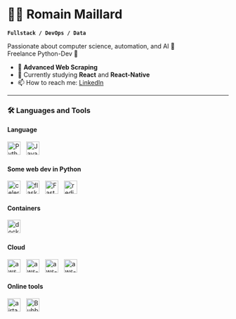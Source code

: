 # 👨‍💻 Romain Maillard

**`Fullstack / DevOps / Data`**

Passionate about computer science, automation, and AI 🤖
<br>
Freelance Python-Dev 🚀

- 🔭 **Advanced Web Scraping**
- 🌱 Currently studying **React** and **React-Native**
- 📫 How to reach me: [LinkedIn](https://www.linkedin.com/in/romain-maillard6/)

---

### 🛠️ Languages and Tools

#### Language

<img align="left" alt="Python" width="30px" style="padding-right:10px;" src="https://www.svgrepo.com/show/452091/python.svg" />
<img align="left" alt="JavaScript" width="30px" style="padding-right:10px;" src="https://www.svgrepo.com/show/353925/javascript.svg" 
<img align="left" alt="SQL" width="30px" style="padding-right:10px;" src="https://www.svgrepo.com/show/110472/sql-file-symbol.svg" />

<br><br>

#### Some web dev in Python

<img  align="left" alt="celery" width="30px" style="padding-right:10px;" src="https://upload.wikimedia.org/wikipedia/commons/1/19/Celery_logo.png" />
<img  align="left" alt="flask" width="30px" style="padding-right:10px;" src="https://www.svgrepo.com/show/508915/flask.svg" />
<img  align="left" alt="Fast API" width="30px" style="padding-right:10px;" src="https://pbs.twimg.com/profile_images/1417542931209199621/fWMEIB5j_400x400.jpg" />
<img align="left" alt="redis" width="30px" style="padding-right:10px;" src="https://www.svgrepo.com/show/354272/redis.svg" />

<br><br>

#### Containers

<img  align="left" alt="docker" width="30px" style="padding-right:10px;" src="https://www.svgrepo.com/show/452192/docker.svg" />

<br><br>

#### Cloud

<img align="left" alt="aws" width="30px" style="padding-right:10px;" src="https://www.svgrepo.com/show/448266/aws.svg" />
<img align="left" alt="aws-lambda" width="30px" style="padding-right:10px;" src="https://www.svgrepo.com/show/448267/aws-lambda.svg" />
<img align="left" alt="aws-ec2" width="30px" style="padding-right:10px;" src="https://www.svgrepo.com/show/448268/aws-ec2.svg" />
<img align="left" alt="aws-rds" width="30px" style="padding-right:10px;" src="https://www.svgrepo.com/show/353458/aws-rds.svg" />

<br><br>

#### Online tools

<img align="left" alt="airtable" width="30px" style="padding-right:10px;" src="https://www.svgrepo.com/show/353383/airtable.svg" />
<img align="left" alt="Bubble" width="30px" style="padding-right:10px;" src="https://encrypted-tbn0.gstatic.com/images?q=tbn:ANd9GcSIR39GQjdjMgbi_jtBpPZB3Ywo8BeXtSyqMw&usqp=CAU" />
